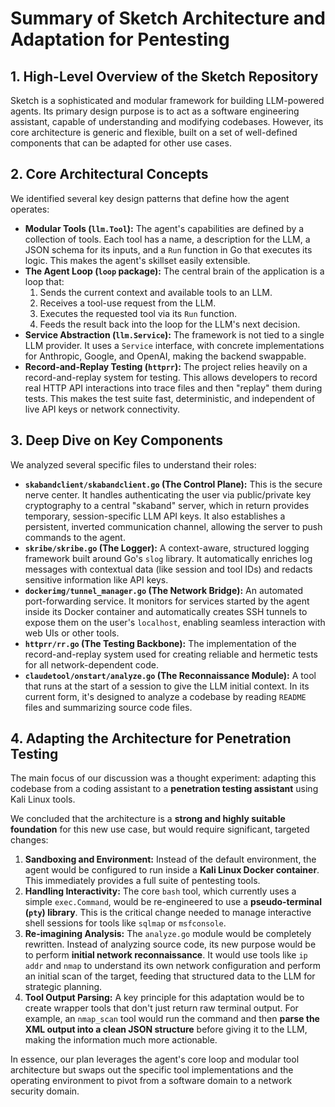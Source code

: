 # Summary of Sketch Architecture and Adaptation for Pentesting

## 1. High-Level Overview of the Sketch Repository

Sketch is a sophisticated and modular framework for building LLM-powered agents. Its primary design purpose is to act as a software engineering assistant, capable of understanding and modifying codebases. However, its core architecture is generic and flexible, built on a set of well-defined components that can be adapted for other use cases.

## 2. Core Architectural Concepts

We identified several key design patterns that define how the agent operates:

*   **Modular Tools (`llm.Tool`):** The agent's capabilities are defined by a collection of tools. Each tool has a name, a description for the LLM, a JSON schema for its inputs, and a `Run` function in Go that executes its logic. This makes the agent's skillset easily extensible.
*   **The Agent Loop (`loop` package):** The central brain of the application is a loop that:
    1.  Sends the current context and available tools to an LLM.
    2.  Receives a tool-use request from the LLM.
    3.  Executes the requested tool via its `Run` function.
    4.  Feeds the result back into the loop for the LLM's next decision.
*   **Service Abstraction (`llm.Service`):** The framework is not tied to a single LLM provider. It uses a `Service` interface, with concrete implementations for Anthropic, Google, and OpenAI, making the backend swappable.
*   **Record-and-Replay Testing (`httprr`):** The project relies heavily on a record-and-replay system for testing. This allows developers to record real HTTP API interactions into trace files and then "replay" them during tests. This makes the test suite fast, deterministic, and independent of live API keys or network connectivity.

## 3. Deep Dive on Key Components

We analyzed several specific files to understand their roles:

*   **`skabandclient/skabandclient.go` (The Control Plane):** This is the secure nerve center. It handles authenticating the user via public/private key cryptography to a central "skaband" server, which in return provides temporary, session-specific LLM API keys. It also establishes a persistent, inverted communication channel, allowing the server to push commands to the agent.
*   **`skribe/skribe.go` (The Logger):** A context-aware, structured logging framework built around Go's `slog` library. It automatically enriches log messages with contextual data (like session and tool IDs) and redacts sensitive information like API keys.
*   **`dockerimg/tunnel_manager.go` (The Network Bridge):** An automated port-forwarding service. It monitors for services started by the agent inside its Docker container and automatically creates SSH tunnels to expose them on the user's `localhost`, enabling seamless interaction with web UIs or other tools.
*   **`httprr/rr.go` (The Testing Backbone):** The implementation of the record-and-replay system used for creating reliable and hermetic tests for all network-dependent code.
*   **`claudetool/onstart/analyze.go` (The Reconnaissance Module):** A tool that runs at the start of a session to give the LLM initial context. In its current form, it's designed to analyze a codebase by reading `README` files and summarizing source code files.

## 4. Adapting the Architecture for Penetration Testing

The main focus of our discussion was a thought experiment: adapting this codebase from a coding assistant to a **penetration testing assistant** using Kali Linux tools.

We concluded that the architecture is a **strong and highly suitable foundation** for this new use case, but would require significant, targeted changes:

1.  **Sandboxing and Environment:** Instead of the default environment, the agent would be configured to run inside a **Kali Linux Docker container**. This immediately provides a full suite of pentesting tools.
2.  **Handling Interactivity:** The core `bash` tool, which currently uses a simple `exec.Command`, would be re-engineered to use a **pseudo-terminal (`pty`) library**. This is the critical change needed to manage interactive shell sessions for tools like `sqlmap` or `msfconsole`.
3.  **Re-imagining Analysis:** The `analyze.go` module would be completely rewritten. Instead of analyzing source code, its new purpose would be to perform **initial network reconnaissance**. It would use tools like `ip addr` and `nmap` to understand its own network configuration and perform an initial scan of the target, feeding that structured data to the LLM for strategic planning.
4.  **Tool Output Parsing:** A key principle for this adaptation would be to create wrapper tools that don't just return raw terminal output. For example, an `nmap_scan` tool would run the command and then **parse the XML output into a clean JSON structure** before giving it to the LLM, making the information much more actionable.

In essence, our plan leverages the agent's core loop and modular tool architecture but swaps out the specific tool implementations and the operating environment to pivot from a software domain to a network security domain.
